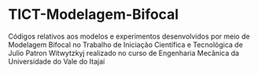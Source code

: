 # TICT-Modelagem-Bifocal
Códigos relativos aos modelos e experimentos desenvolvidos por meio de Modelagem Bifocal no Trabalho de Iniciação Científica e Tecnológica de Julio Patron Witwytzkyj realizado no curso de Engenharia Mecânica da Universidade do Vale do Itajaí 
